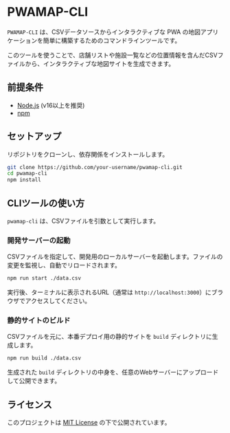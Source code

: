 # PWAMAP-CLI

`PWAMAP-CLI` は、CSVデータソースからインタラクティブな PWA の地図アプリケーションを簡単に構築するためのコマンドラインツールです。

このツールを使うことで、店舗リストや施設一覧などの位置情報を含んだCSVファイルから、インタラクティブな地図サイトを生成できます。

## 前提条件

- [Node.js](httpss://nodejs.org/) (v16以上を推奨)
- [npm](https://www.npmjs.com/)

## セットアップ

リポジトリをクローンし、依存関係をインストールします。

```bash
git clone https://github.com/your-username/pwamap-cli.git
cd pwamap-cli
npm install
```

## CLIツールの使い方

`pwamap-cli` は、CSVファイルを引数として実行します。

### 開発サーバーの起動

CSVファイルを指定して、開発用のローカルサーバーを起動します。ファイルの変更を監視し、自動でリロードされます。

```bash
npm run start ./data.csv
```

実行後、ターミナルに表示されるURL（通常は `http://localhost:3000`）にブラウザでアクセスしてください。

### 静的サイトのビルド

CSVファイルを元に、本番デプロイ用の静的サイトを `build` ディレクトリに生成します。

```bash
npm run build ./data.csv
```

生成された `build` ディレクトリの中身を、任意のWebサーバーにアップロードして公開できます。

## ライセンス

このプロジェクトは [MIT License](LICENSE.txt) の下で公開されています。

